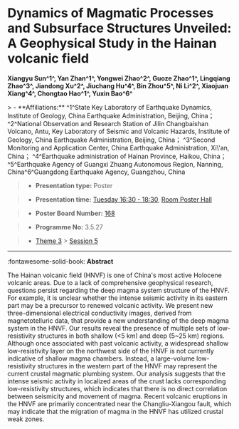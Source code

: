# Dynamics of Magmatic Processes and Subsurface Structures Unveiled: A Geophysical Study in the Hainan volcanic field

**Xiangyu Sun^1^, Yan Zhan^1^, Yongwei Zhao^2^, Guoze Zhao^1^, Lingqiang Zhao^3^, Jiandong Xu^2^, Jiuchang Hu^4^, Bin Zhou^5^, Ni Li^2^, Xiaojuan Xiang^4^, Chongtao Hao^1^, Yuxin Bao^6^**

<!-- more -->> - **Affiliations:** ^1^State Key Laboratory of Earthquake Dynamics, Institute of Geology, China Earthquake Administration, Beijing, China；^2^National Observation and Research Station of Jilin Changbaishan Volcano, Antu, Key Laboratory of Seismic and Volcanic Hazards, Institute of Geology, China Earthquake Administration, Beijing, China； ^3^Second Monitoring and Application Center, China Earthquake Administration, Xi\'an, China； ^4^Earthquake administration of Hainan Province, Haikou, China；^5^Earthquake Agency of Guangxi Zhuang Autonomous Region, Nanning, China^6^Guangdong Earthquake Agency, Guangzhou, China

> - **Presentation type:** Poster

> - **Presentation time:** [Tuesday 16:30 - 18:30](../sessions_comparison.md#__tabbed_2_6), [Room Poster Hall](../maps_venue.md#__tabbed_1_1)

> - **Poster Board Number:** [168](../map_poster_boards.md#tuesday)

> - **Programme No:** 3.5.27

> - [Theme 3](../theme3.md) > [Session 5](../sessions/session-3-5.md)

--- 

:fontawesome-solid-book: **Abstract**

The Hainan volcanic field (HNVF) is one of China's most active Holocene volcanic areas. Due to a lack of comprehensive geophysical research, questions persist regarding the deep magma system structure of the HNVF. For example, it is unclear whether the intense seismic activity in its eastern part may be a precursor to renewed volcanic activity. We present new three-dimensional electrical conductivity images, derived from magnetotelluric data, that provide a new understanding of the deep magma system in the HNVF. Our results reveal the presence of multiple sets of low-resistivity structures in both shallow (<5 km) and deep (5~25 km) regions. Although once associated with past volcanic activity, a widespread shallow low-resistivity layer on the northwest side of the HNVF is not currently indicative of shallow magma chambers. Instead, a large-volume low-resistivity structures in the western part of the HNVF may represent the current crustal magmatic plumbing system. Our analysis suggests that the intense seismic activity in localized areas of the crust lacks corresponding low-resistivity structures, which indicates that there is no direct correlation between seismicity and movement of magma. Recent volcanic eruptions in the HNVF are primarily concentrated near the Changliu-Xiangou fault, which may indicate that the migration of magma in the HNVF has utilized crustal weak zones.

